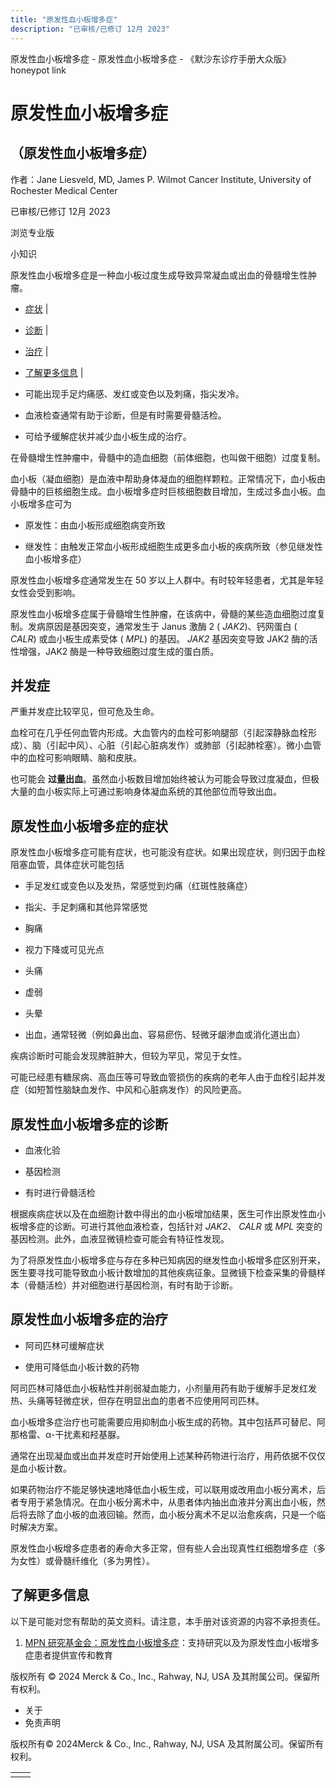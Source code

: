 ```yaml
---
title: "原发性血小板增多症"
description: "已审核/已修订 12月 2023"
---
```


﻿原发性血小板增多症 \- 原发性血小板增多症 \- 《默沙东诊疗手册大众版》 honeypot link

# 原发性血小板增多症

## （原发性血小板增多症）

作者：Jane Liesveld, MD, James P. Wilmot Cancer Institute, University of Rochester
Medical Center

已审核/已修订 12月 2023

浏览专业版

小知识

原发性血小板增多症是一种血小板过度生成导致异常凝血或出血的骨髓增生性肿瘤。

- [症状](#症状_v776703_zh) \|
- [诊断](#诊断_v776707_zh) \|
- [治疗](#治疗_v776722_zh) \|
- [了解更多信息](#了解更多信息_v49788566_zh) \|

- 可能出现手足灼痛感、发红或变色以及刺痛，指尖发冷。

- 血液检查通常有助于诊断，但是有时需要骨髓活检。

- 可给予缓解症状并减少血小板生成的治疗。


在骨髓增生性肿瘤中，骨髓中的造血细胞（前体细胞，也叫做干细胞）过度复制。

血小板（凝血细胞）是血液中帮助身体凝血的细胞样颗粒。正常情况下，血小板由骨髓中的巨核细胞生成。血小板增多症时巨核细胞数目增加，生成过多血小板。血小板增多症可为

- 原发性：由血小板形成细胞病变所致

- 继发性：由触发正常血小板形成细胞生成更多血小板的疾病所致（参见继发性血小板增多症）


原发性血小板增多症通常发生在 50 岁以上人群中。有时较年轻患者，尤其是年轻女性会受到影响。

原发性血小板增多症属于骨髓增生性肿瘤，在该病中，骨髓的某些造血细胞过度复制。发病原因是基因突变，通常发生于 Janus 激酶 2 ( _JAK2_)、钙网蛋白 ( _CALR_) 或血小板生成素受体 ( _MPL_) 的基因。 _JAK2_ 基因突变导致 JAK2 酶的活性增强，JAK2 酶是一种导致细胞过度生成的蛋白质。

## 并发症

严重并发症比较罕见，但可危及生命。

血栓可在几乎任何血管内形成。大血管内的血栓可影响腿部（引起深静脉血栓形成）、脑（引起中风）、心脏（引起心脏病发作）或肺部（引起肺栓塞）。微小血管中的血栓可影响眼睛、脑和皮肤。

也可能会 **过量出血**。虽然血小板数目增加始终被认为可能会导致过度凝血，但极大量的血小板实际上可通过影响身体凝血系统的其他部位而导致出血。

## 原发性血小板增多症的症状

原发性血小板增多症可能有症状，也可能没有症状。如果出现症状，则归因于血栓阻塞血管，具体症状可能包括

- 手足发红或变色以及发热，常感觉到灼痛（红斑性肢痛症）

- 指尖、手足刺痛和其他异常感觉

- 胸痛

- 视力下降或可见光点

- 头痛

- 虚弱

- 头晕

- 出血，通常轻微（例如鼻出血、容易瘀伤、轻微牙龈渗血或消化道出血）


疾病诊断时可能会发现脾脏肿大，但较为罕见，常见于女性。

可能已经患有糖尿病、高血压等可导致血管损伤的疾病的老年人由于血栓引起并发症（如短暂性脑缺血发作、中风和心脏病发作）的风险更高。

## 原发性血小板增多症的诊断

- 血液化验

- 基因检测

- 有时进行骨髓活检


根据疾病症状以及在血细胞计数中得出的血小板增加结果，医生可作出原发性血小板增多症的诊断。可进行其他血液检查，包括针对 _JAK2_、 _CALR_ 或 _MPL_ 突变的基因检测。此外，血液显微镜检查可能会有特征性发现。

为了将原发性血小板增多症与存在多种已知病因的继发性血小板增多症区别开来，医生要寻找可能导致血小板计数增加的其他疾病征象。显微镜下检查采集的骨髓样本（骨髓活检）并对细胞进行基因检测，有时有助于诊断。

## 原发性血小板增多症的治疗

- 阿司匹林可缓解症状

- 使用可降低血小板计数的药物


阿司匹林可降低血小板粘性并削弱凝血能力，小剂量用药有助于缓解手足发红发热、头痛等轻微症状，但存在明显出血的患者不应使用阿司匹林。

血小板增多症治疗也可能需要应用抑制血小板生成的药物。其中包括芦可替尼、阿那格雷、α-干扰素和羟基脲。

通常在出现凝血或出血并发症时开始使用上述某种药物进行治疗，用药依据不仅仅是血小板计数。

如果药物治疗不能足够快速地降低血小板生成，可以联用或改用血小板分离术，后者专用于紧急情况。在血小板分离术中，从患者体内抽出血液并分离出血小板，然后将去除了血小板的血液回输。然而，血小板分离术不足以治愈疾病，只是一个临时解决方案。

原发性血小板增多症患者的寿命大多正常，但有些人会出现真性红细胞增多症（多为女性）或骨髓纤维化（多为男性）。

## 了解更多信息

以下是可能对您有帮助的英文资料。请注意，本手册对该资源的内容不承担责任。

1. [MPN 研究基金会：原发性血小板增多症](https://www.mpnresearchfoundation.org/essential-thrombocythemia-et/)：支持研究以及为原发性血小板增多症患者提供宣传和教育




版权所有 © 2024
Merck & Co., Inc., Rahway, NJ, USA 及其附属公司。保留所有权利。

- 关于
- 免责声明

版权所有© 2024Merck & Co., Inc., Rahway, NJ, USA 及其附属公司。保留所有权利。

|     |     |
| --- | --- |
|  |  |